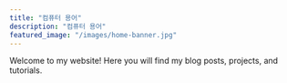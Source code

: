 ```yaml
---
title: "컴퓨터 용어"
description: "컴퓨터 용어"
featured_image: "/images/home-banner.jpg"
---
```

Welcome to my website! Here you will find my blog posts, projects, and tutorials.